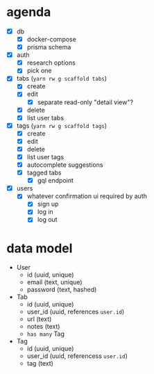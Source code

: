 # agenda

- [x] db
  - [x] docker-compose
  - [x] prisma schema
- [x] auth
  - [x] research options
  - [x] pick one
- [x] tabs (`yarn rw g scaffold tabs`)
  - [x] create
  - [x] edit
    - [x] separate read-only "detail view"?
  - [x] delete
  - [x] list user tabs
- [x] tags (`yarn rw g scaffold tags`)
  - [x] create
  - [x] edit
  - [x] delete
  - [x] list user tags
  - [x] autocomplete suggestions
  - [x] tagged tabs
    - [x] gql endpoint
- [x] users
  - [x] whatever confirmation ui required by auth
    - [x] sign up
    - [x] log in
    - [x] log out

# data model

- User
  - id (uuid, unique)
  - email (text, unique)
  - password (text, hashed)
- Tab
  - id (uuid, unique)
  - user_id (uuid, references `user.id`)
  - url (text)
  - notes (text)
  - `has many` Tag
- Tag
  - id (uuid, unique)
  - user_id (uuid, referencess `user.id`)
  - tag (text)
